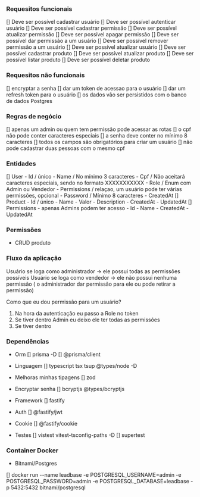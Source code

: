 ### Requesitos funcionais

[] Deve ser possível cadastrar usuário
[] Deve ser possível autenticar usuário
[] Deve ser possível cadastrar permissão
[] Deve ser possível  atualizar permissão 
[] Deve ser possível  apagar permissão
[] Deve ser possível dar permissão a um usuário
[] Deve ser possível remover permissão a um usuário
[] Deve ser possível atualizar usuário
[] Deve ser possível cadastrar produto
[] Deve ser possível  atualizar produto
[] Deve ser possível  listar produto
[] Deve ser possível deletar produto

### Requesitos não funcionais

[] encryptar a senha
[] dar um token de acessao para o usuário
[] dar um refresh token para o usuário
[] os dados vão ser persistidos com o banco de dados Postgres

### Regras de negócio

[] apenas um admin ou quem tem permissão pode acessar as rotas
[] o cpf não pode conter caracteres especiais
[] a senha deve conter no mínimo 8 caracteres
[] todos os campos são obrigatórios para criar um usuário
[] não pode cadastrar duas pessoas com o mesmo cpf

### Entidades

[] User
    - Id / único
    - Name / No mínimo 3 caracteres
    - Cpf / Não aceitará caracteres especiais, sendo no formato XXXXXXXXXXX 
    - Role / Enum com Admin ou Vendedor 
    - Permissions / relaçao, um usuário pode ter várias permissões, opcional
    - Password / Mínimo 8 caracteres
    - CreatedAt
[] Product
    - Id / único
    - Name
    - Valor 
    - Description
    - CreatedAt
    - UpdatedAt
[] Permissions - apenas Admins podem ter acesso
    - Id
    - Name
    - CreatedAt
    - UpdatedAt

### Permissões

- CRUD produto

### Fluxo da aplicação

Usuário se loga como administrador -> ele possui todas as permissões possíveis 
Usuário se loga como vendedor -> ele não possui nenhuma permissão ( o administrador dar permissão para ele ou pode retirar a permissão)

Como que eu dou permissão para um usuário?

1. Na hora da autenticação eu passo a Role no token
2. Se tiver dentro Admin eu deixo ele ter todas as permissões
2. Se tiver dentro 

### Dependências

- Orm
[] prisma -D
[] @prisma/client

- Linguagem
[] typescript tsx tsup @types/node -D

- Melhoras minhas tipagens
[] zod

- Encryptar senha
[] bcryptjs @types/bcryptjs

- Framework
[] fastify

- Auth
[] @fastify/jwt

- Cookie
[] @fastify/cookie

- Testes
[] vistest vitest-tsconfig-paths -D
[] supertest

### Container Docker

- Bitnami/Postgres

[] docker run --name leadbase -e POSTGRESQL_USERNAME=admin -e POSTGRESQL_PASSWORD=admin -e POSTGRESQL_DATABASE=leadbase -p 5432:5432 bitnami/postgresql
